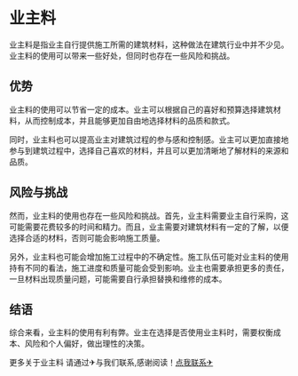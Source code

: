 # 业主料

业主料是指业主自行提供施工所需的建筑材料，这种做法在建筑行业中并不少见。业主料的使用可以带来一些好处，但同时也存在一些风险和挑战。

## 优势

业主料的使用可以节省一定的成本。业主可以根据自己的喜好和预算选择建筑材料，从而控制成本，并且能够更加自由地选择材料的品质和款式。

同时，业主料也可以提高业主对建筑过程的参与感和控制感。业主可以更加直接地参与到建筑过程中，选择自己喜欢的材料，并且可以更加清晰地了解材料的来源和品质。

## 风险与挑战

然而，业主料的使用也存在一些风险和挑战。首先，业主料需要业主自行采购，这可能需要花费较多的时间和精力。而且，业主需要对建筑材料有一定的了解，以便选择合适的材料，否则可能会影响施工质量。

另外，业主料也可能会增加施工过程中的不确定性。施工队伍可能对业主料的使用持有不同的看法，施工进度和质量可能会受到影响。业主也需要承担更多的责任，一旦材料出现质量问题，可能需要自行承担替换和维修的成本。

## 结语

综合来看，业主料的使用有利有弊。业主在选择是否使用业主料时，需要权衡成本、风险和个人偏好，做出理性的决策。

更多关于业主料 请通过✈与我们联系,感谢阅读！[点我联系✈](https://pc.k02.cc)